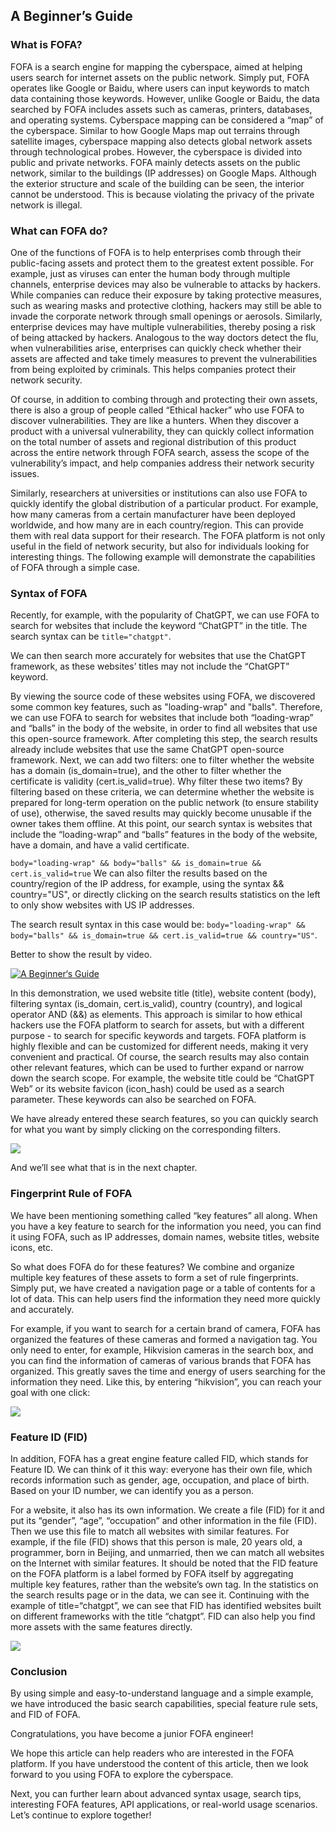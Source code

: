 ## A Beginner’s Guide

### What is FOFA? 
FOFA is a search engine for mapping the cyberspace, aimed at helping users search for internet assets on the public network. Simply put, FOFA operates like Google or Baidu, where users can input keywords to match data containing those keywords. However, unlike Google or Baidu, the data searched by FOFA includes assets such as cameras, printers, databases, and operating systems.
Cyberspace mapping can be considered a “map” of the cyberspace. Similar to how Google Maps map out terrains through satellite images, cyberspace mapping also detects global network assets through technological probes.
However, the cyberspace is divided into public and private networks. FOFA mainly detects assets on the public network, similar to the buildings (IP addresses) on Google Maps. Although the exterior structure and scale of the building can be seen, the interior cannot be understood. This is because violating the privacy of the private network is illegal.

### What can FOFA do?
One of the functions of FOFA is to help enterprises comb through their public-facing assets and protect them to the greatest extent possible. For example, just as viruses can enter the human body through multiple channels, enterprise devices may also be vulnerable to attacks by hackers. While companies can reduce their exposure by taking protective measures, such as wearing masks and protective clothing, hackers may still be able to invade the corporate network through small openings or aerosols. Similarly, enterprise devices may have multiple vulnerabilities, thereby posing a risk of being attacked by hackers.
Analogous to the way doctors detect the flu, when vulnerabilities arise, enterprises can quickly check whether their assets are affected and take timely measures to prevent the vulnerabilities from being exploited by criminals. This helps companies protect their network security.

Of course, in addition to combing through and protecting their own assets, there is also a group of people called “Ethical hacker” who use FOFA to discover vulnerabilities. They are like a hunters. When they discover a product with a universal vulnerability, they can quickly collect information on the total number of assets and regional distribution of this product across the entire network through FOFA search, assess the scope of the vulnerability’s impact, and help companies address their network security issues.

Similarly, researchers at universities or institutions can also use FOFA to quickly identify the global distribution of a particular product. For example, how many cameras from a certain manufacturer have been deployed worldwide, and how many are in each country/region. This can provide them with real data support for their research.
The FOFA platform is not only useful in the field of network security, but also for individuals looking for interesting things. The following example will demonstrate the capabilities of FOFA through a simple case.

### Syntax of FOFA

Recently, for example, with the popularity of ChatGPT, we can use FOFA to search for websites that include the keyword “ChatGPT” in the title. The search syntax can be ``` title="chatgpt" ```. 

We can then search more accurately for websites that use the ChatGPT framework, as these websites’ titles may not include the “ChatGPT” keyword.

By viewing the source code of these websites using FOFA, we discovered some common key features, such as "loading-wrap"  and "balls". Therefore, we can use FOFA to search for websites that include both “loading-wrap” and “balls” in the body of the website, in order to find all websites that use this open-source framework. After completing this step, the search results already include websites that use the same ChatGPT open-source framework.
Next, we can add two filters: one to filter whether the website has a domain (is_domain=true), and the other to filter whether the certificate is validity (cert.is_valid=true). 
Why filter these two items? By filtering based on these criteria, we can determine whether the website is prepared for long-term operation on the public network (to ensure stability of use), otherwise, the saved results may quickly become unusable if the owner takes them offline. At this point, our search syntax is websites that include the “loading-wrap” and “balls” features in the body of the website, have a domain, and have a valid certificate.

```body="loading-wrap" && body="balls" && is_domain=true && cert.is_valid=true```
We can also filter the results based on the country/region of the IP address, for example, using the syntax && country="US", or directly clicking on the search results statistics on the left to only show websites with US IP addresses. 

The search result syntax in this case would be:
```body="loading-wrap" && body="balls" && is_domain=true && cert.is_valid=true && country="US"```.

Better to show the result by video.

[![A Beginner‘s Guide](https://res.cloudinary.com/marcomontalbano/image/upload/v1681739395/video_to_markdown/images/youtube--Nb91PSQDQG4-c05b58ac6eb4c4700831b2b3070cd403.jpg)](https://www.youtube.com/watch?v=Nb91PSQDQG4 "Get Started with FOFA")

In this demonstration, we used website title (title), website content (body), filtering syntax (is_domain, cert.is_valid), country (country), and logical operator AND (&&) as elements. 
This approach is similar to how ethical hackers use the FOFA platform to search for assets, but with a different purpose - to search for specific keywords and targets.
 FOFA platform is highly flexible and can be customized for different needs, making it very convenient and practical.
Of course, the search results may also contain other relevant features, which can be used to further expand or narrow down the search scope. For example, the website title could be “ChatGPT Web” or its website favicon (icon_hash) could be used as a search parameter. These keywords can also be searched on FOFA.

We have already entered these search features, so you can quickly search for what you want by simply clicking on the corresponding filters.

![](https://github.com/githublogin0101/111/blob/main/3.png)

And we’ll see what that is in the next chapter.

### Fingerprint Rule of FOFA

We have been mentioning something called “key features” all along. When you have a key feature to search for the information you need, you can find it using FOFA, such as IP addresses, domain names, website titles, website icons, etc.

So what does FOFA do for these features? We combine and organize multiple key features of these assets to form a set of rule fingerprints. Simply put, we have created a navigation page or a table of contents for a lot of data. This can help users find the information they need more quickly and accurately. 

For example, if you want to search for a certain brand of camera, FOFA has organized the features of these cameras and formed a navigation tag. You only need to enter, for example, Hikvision cameras in the search box, and you can find the information of cameras of various brands that FOFA has organized. This greatly saves the time and energy of users searching for the information they need. Like this, by entering “hikvision”, you can reach your goal with one click:

![](https://github.com/githublogin0101/111/blob/main/%E5%9B%BE%E7%89%872.gif)

### Feature ID (FID)

In addition, FOFA has a great engine feature called FID, which stands for Feature ID.
We can think of it this way: everyone has their own file, which records information such as gender, age, occupation, and place of birth. Based on your ID number, we can identify you as a person.

For a website, it also has its own information. We create a file (FID) for it and put its “gender”, “age”, “occupation” and other information in the file (FID). Then we use this file to match all websites with similar features. For example, if the file (FID) shows that this person is male, 20 years old, a programmer, born in Beijing, and unmarried, then we can match all websites on the Internet with similar features.
It should be noted that the FID feature on the FOFA platform is a label formed by FOFA itself by aggregating multiple key features, rather than the website’s own tag. In the statistics on the search results page or in the data, we can see it. 
Continuing with the example of title=“chatgpt”, we can see that FID has identified websites built on different frameworks with the title “chatgpt”. FID can also help you find more assets with the same features directly.

![](https://github.com/githublogin0101/111/blob/main/%E5%9B%BE%E7%89%87.gif)

### Conclusion
By using simple and easy-to-understand language and a simple example, we have introduced the basic search capabilities, special feature rule sets, and FID of FOFA. 

Congratulations, you have become a junior FOFA engineer!

We hope this article can help readers who are interested in the FOFA platform. If you have understood the content of this article, then we look forward to you using FOFA to explore the cyberspace.

Next, you can further learn about advanced syntax usage, search tips, interesting FOFA features, API applications, or real-world usage scenarios. Let’s continue to explore together!









